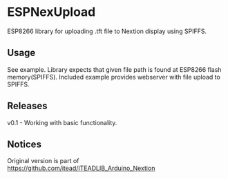 # ESPNexUpload
ESP8266 library for uploading .tft file to Nextion display using SPIFFS. 

## Usage
See example. Library expects that given file path is found at ESP8266 flash memory(SPIFFS). Included example provides webserver with file upload to SPIFFS.

## Releases
v0.1 - Working with basic functionality. 

## Notices
Original version is part of https://github.com/itead/ITEADLIB_Arduino_Nextion